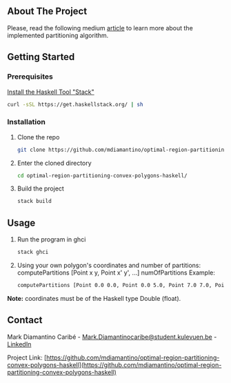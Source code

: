 <!-- ABOUT THE PROJECT -->
## About The Project

Please, read the following medium [article](https://medium.com/codex/optimal-region-partitioning-for-uavs-and-drones-in-cooperative-flight-settings-c0764a6450f9) to learn more about the implemented partitioning algorithm.

<!-- GETTING STARTED -->
## Getting Started

### Prerequisites

[Install the Haskell Tool "Stack"](https://docs.haskellstack.org/en/stable/README/)
```sh
curl -sSL https://get.haskellstack.org/ | sh
```

### Installation

1. Clone the repo
   ```sh
   git clone https://github.com/mdiamantino/optimal-region-partitioning-convex-polygons-haskell.git
   ```
2. Enter the cloned directory
   ```sh
   cd optimal-region-partitioning-convex-polygons-haskell/
   ```
3. Build the project
   ```sh
   stack build
   ```


<!-- USAGE EXAMPLES -->
## Usage
1. Run the program in ghci
   ```sh
   stack ghci
   ```
2. Using your own polygon's coordinates and number of partitions:  
  computePartitions [Point x y, Point x' y', ...] numOfPartitions
  Example:
   ```sh
   computePartitions [Point 0.0 0.0, Point 0.0 5.0, Point 7.0 7.0, Point 4.0 0.0] 3
   ```
  **Note:** coordinates must be of the Haskell type Double (float).

<!-- CONTACT -->
## Contact

Mark Diamantino Caribé - Mark.Diamantinocaribe@student.kulevuen.be - [LinkedIn](https://be.linkedin.com/in/markdiamantinocaribe)

Project Link: [https://github.com/mdiamantino/optimal-region-partitioning-convex-polygons-haskell](https://github.com/mdiamantino/optimal-region-partitioning-convex-polygons-haskell)
